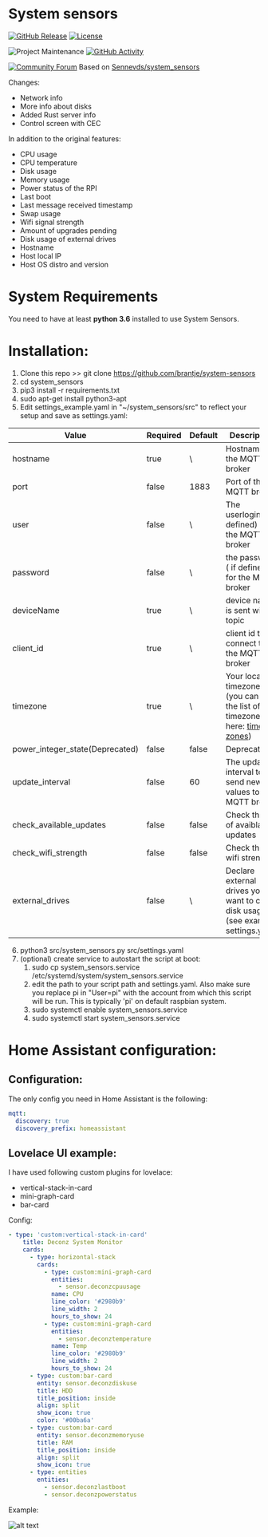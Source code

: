 # System sensors
[![GitHub Release][releases-shield]][releases]
[![License][license-shield]](LICENSE.md)

![Project Maintenance][maintenance-shield]
[![GitHub Activity][commits-shield]][commits]

[![Community Forum][forum-shield]][forum]
Based on [Sennevds/system_sensors](https://github.com/Sennevds/system_sensors)


Changes:
* Network info
* More info about disks
* Added Rust server info
* Control screen with CEC

In addition to the original features:
* CPU usage
* CPU temperature
* Disk usage
* Memory usage
* Power status of the RPI
* Last boot
* Last message received timestamp
* Swap usage
* Wifi signal strength
* Amount of upgrades pending
* Disk usage of external drives
* Hostname
* Host local IP
* Host OS distro and version

# System Requirements

You need to have at least __python 3.6__ installed to use System Sensors.

# Installation:
1. Clone this repo >> git clone https://github.com/brantje/system-sensors
2. cd system_sensors
3. pip3 install -r requirements.txt
4. sudo apt-get install python3-apt
5. Edit settings_example.yaml in "~/system_sensors/src" to reflect your setup and save as settings.yaml:

| Value  | Required | Default | Description | 
| ------------- | ------------- | ------------- | ------------- |
| hostname  | true | \ | Hostname of the MQTT broker
| port  | false | 1883 | Port of the MQTT broker
| user | false | \ | The userlogin( if defined) for the MQTT broker
| password | false | \ | the password ( if defined) for the MQTT broker
| deviceName | true | \ | device name is sent with topic
| client_id | true | \ | client id to connect to the MQTT broker
| timezone | true | \ | Your local timezone (you can find the list of timezones here: [time zones](https://gist.github.com/heyalexej/8bf688fd67d7199be4a1682b3eec7568))
| power_integer_state(Deprecated) | false | false | Deprecated
| update_interval | false | 60 | The update interval to send new values to the MQTT broker 
| check_available_updates | false | false | Check the # of avaiblable updates 
| check_wifi_strength | false | false | Check the wifi strength 
| external_drives | false | \ | Declare external drives you want to check disk usage of (see example settings.yaml)

6. python3 src/system_sensors.py src/settings.yaml
7. (optional) create service to autostart the script at boot:
    1. sudo cp system_sensors.service /etc/systemd/system/system_sensors.service
    2. edit the path to your script path and settings.yaml. Also make sure you replace pi in "User=pi" with the account from which this script will be run. This is typically 'pi' on default raspbian system.
    4. sudo systemctl enable system_sensors.service 
    5. sudo systemctl start system_sensors.service

# Home Assistant configuration:
## Configuration:
The only config you need in Home Assistant is the following:
```yaml
mqtt:
  discovery: true
  discovery_prefix: homeassistant
```

## Lovelace UI example:
I have used following custom plugins for lovelace:
* vertical-stack-in-card
* mini-graph-card
* bar-card

Config:
```yaml
- type: 'custom:vertical-stack-in-card'
    title: Deconz System Monitor
    cards:
      - type: horizontal-stack
        cards:
          - type: custom:mini-graph-card
            entities:
              - sensor.deconzcpuusage
            name: CPU
            line_color: '#2980b9'
            line_width: 2
            hours_to_show: 24
          - type: custom:mini-graph-card
            entities:
              - sensor.deconztemperature
            name: Temp
            line_color: '#2980b9'
            line_width: 2
            hours_to_show: 24
      - type: custom:bar-card
        entity: sensor.deconzdiskuse
        title: HDD
        title_position: inside
        align: split
        show_icon: true
        color: '#00ba6a'
      - type: custom:bar-card
        entity: sensor.deconzmemoryuse
        title: RAM
        title_position: inside
        align: split
        show_icon: true
      - type: entities
        entities:
          - sensor.deconzlastboot
          - sensor.deconzpowerstatus
```
Example:

![alt text](images/example.png?raw=true "Example")

[commits-shield]: https://img.shields.io/github/commit-activity/y/brantje/system-sensors?style=for-the-badge
[commits]: https://github.com/sennevds/brantje/commits/master
[forum-shield]: https://img.shields.io/badge/community-forum-brightgreen.svg?style=for-the-badge
[forum]: https://community.home-assistant.io/t/remote-rpi-system-monitor/129274
[license-shield]: https://img.shields.io/github/license/brantje/system-sensors.svg?style=for-the-badge
[maintenance-shield]: https://img.shields.io/maintenance/yes/2021.svg?style=for-the-badge
[releases-shield]: https://img.shields.io/github/release/brantje/system-sensors.svg?style=for-the-badge
[releases]: https://github.com/brantje/system-sensors/releases
